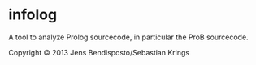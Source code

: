# infolog

A tool to analyze Prolog sourcecode, in particular the ProB sourcecode.


Copyright © 2013 Jens Bendisposto/Sebastian Krings
